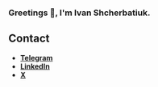 ### Greetings 👋, I'm Ivan Shcherbatiuk.

## Contact
- **[Telegram](https://t.me/coolplayerivan)**
- **[LinkedIn](https://www.linkedin.com/in/coolplayerivan/)**
- **[X](https://x.com/coolplayerivan)**
